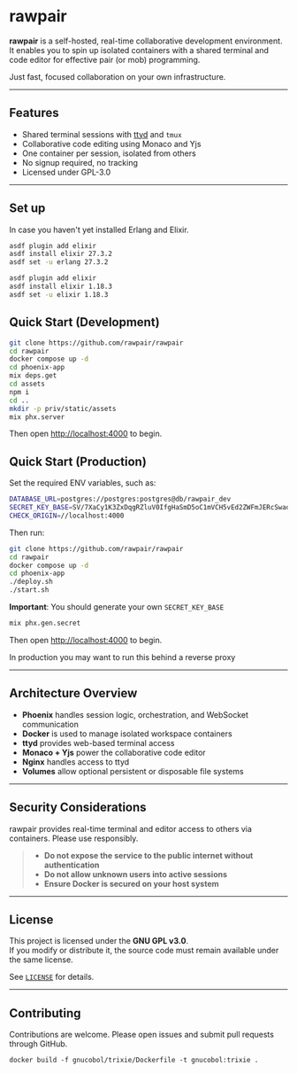 # rawpair

**rawpair** is a self-hosted, real-time collaborative development environment.  
It enables you to spin up isolated containers with a shared terminal and code editor for effective pair (or mob) programming.

Just fast, focused collaboration on your own infrastructure.

---

## Features

- Shared terminal sessions with [ttyd](https://github.com/tsl0922/ttyd) and `tmux`
- Collaborative code editing using Monaco and Yjs
- One container per session, isolated from others
- No signup required, no tracking
- Licensed under GPL-3.0

---

## Set up

In case you haven't yet installed Erlang and Elixir.

```bash
asdf plugin add elixir
asdf install elixir 27.3.2
asdf set -u erlang 27.3.2

asdf plugin add elixir
asdf install elixir 1.18.3
asdf set -u elixir 1.18.3
```

## Quick Start (Development)

```bash
git clone https://github.com/rawpair/rawpair
cd rawpair
docker compose up -d
cd phoenix-app
mix deps.get
cd assets
npm i
cd ..
mkdir -p priv/static/assets
mix phx.server
```

Then open [http://localhost:4000](http://localhost:4000) to begin.

## Quick Start (Production)

Set the required ENV variables, such as:

```bash
DATABASE_URL=postgres://postgres:postgres@db/rawpair_dev
SECRET_KEY_BASE=SV/7XaCy1K3ZxDqgRZluV0IfgHaSmD5oC1mVCH5vEd2ZWFmJERcSwadMOfvl1o5H
CHECK_ORIGIN=//localhost:4000
```

Then run:

```bash
git clone https://github.com/rawpair/rawpair
cd rawpair
docker compose up -d
cd phoenix-app
./deploy.sh
./start.sh
```

**Important**: You should generate your own `SECRET_KEY_BASE`

```bash
mix phx.gen.secret
```

Then open [http://localhost:4000](http://localhost:4000) to begin.

In production you may want to run this behind a reverse proxy

---

## Architecture Overview

- **Phoenix** handles session logic, orchestration, and WebSocket communication
- **Docker** is used to manage isolated workspace containers
- **ttyd** provides web-based terminal access
- **Monaco + Yjs** power the collaborative code editor
- **Nginx** handles access to ttyd
- **Volumes** allow optional persistent or disposable file systems

---

## Security Considerations

rawpair provides real-time terminal and editor access to others via containers. Please use responsibly.

> - **Do not expose the service to the public internet without authentication**  
> - **Do not allow unknown users into active sessions**  
> - **Ensure Docker is secured on your host system**

---

## License

This project is licensed under the **GNU GPL v3.0**.  
If you modify or distribute it, the source code must remain available under the same license.

See [`LICENSE`](LICENSE) for details.

---

## Contributing

Contributions are welcome. Please open issues and submit pull requests through GitHub.


`docker build -f gnucobol/trixie/Dockerfile -t gnucobol:trixie .`